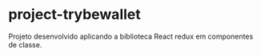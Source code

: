 # project-trybewallet
Projeto desenvolvido aplicando a biblioteca React redux em componentes de classe.
